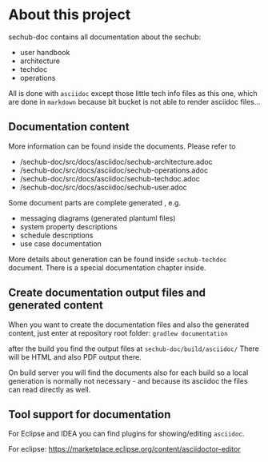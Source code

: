 <!-- SPDX-License-Identifier: MIT --->
# About this project

sechub-doc contains all documentation about the sechub:

- user handbook
- architecture
- techdoc
- operations

All is done with `asciidoc` except those little tech info files as this one, which are done in `markdown` because bit bucket is not
able to render asciidoc files...

## Documentation content
More information can be found inside the documents.
Please refer to

- /sechub-doc/src/docs/asciidoc/sechub-architecture.adoc
- /sechub-doc/src/docs/asciidoc/sechub-operations.adoc
- /sechub-doc/src/docs/asciidoc/sechub-techdoc.adoc
- /sechub-doc/src/docs/asciidoc/sechub-user.adoc

Some document parts are complete generated , e.g.

- messaging diagrams (generated plantuml files)
- system property descriptions
- schedule descriptions
- use case documentation

More details about generation can be found inside `sechub-techdoc` document. There is a special documentation chapter inside.

## Create documentation output files and generated content
When you want to create the documentation files and also the generated content, just enter at repository root folder:
`gradlew documentation`

after the build you find the output files at
`sechub-doc/build/asciidoc/`
There will be HTML and also PDF output there.

On build server you will find the documents also for each build so a local generation is normally not necessary -
and because its asciidoc the files can read directly as well.


## Tool support for documentation
For Eclipse and IDEA you can find plugins for showing/editing `asciidoc`.

For eclipse: https://marketplace.eclipse.org/content/asciidoctor-editor